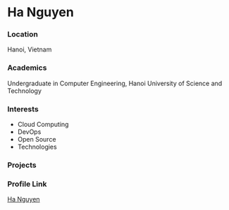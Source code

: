 # Ha Nguyen

### Location

Hanoi, Vietnam

### Academics

Undergraduate in Computer Engineering, Hanoi University of Science and Technology

### Interests

- Cloud Computing
- DevOps
- Open Source
- Technologies

### Projects


### Profile Link

[Ha Nguyen](https://github.com/hantbk)
